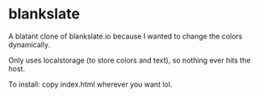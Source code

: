 # blankslate

A blatant clone of blankslate.io because I wanted to change the colors dynamically.

Only uses localstorage (to store colors and text), so nothing ever hits the host.

To install: copy index.html wherever you want lol.
